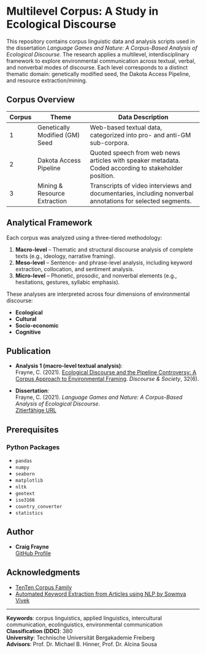 # Multilevel Corpus: A Study in Ecological Discourse

This repository contains corpus linguistic data and analysis scripts used in the dissertation *Language Games and Nature: A Corpus-Based Analysis of Ecological Discourse*. The research applies a multilevel, interdisciplinary framework to explore environmental communication across textual, verbal, and nonverbal modes of discourse. Each level corresponds to a distinct thematic domain: genetically modified seed, the Dakota Access Pipeline, and resource extraction/mining.

## Corpus Overview

| Corpus | Theme                         | Data Description                                                                                                                      |
|--------|-------------------------------|---------------------------------------------------------------------------------------------------------------------------------------|
| 1      | Genetically Modified (GM) Seed| Web-based textual data, categorized into pro- and anti-GM sub-corpora.                                                               |
| 2      | Dakota Access Pipeline        | Quoted speech from web news articles with speaker metadata. Coded according to stakeholder position.                                 |
| 3      | Mining & Resource Extraction  | Transcripts of video interviews and documentaries, including nonverbal annotations for selected segments.                            |

## Analytical Framework

Each corpus was analyzed using a three-tiered methodology:

1. **Macro-level** – Thematic and structural discourse analysis of complete texts (e.g., ideology, narrative framing).
2. **Meso-level** – Sentence- and phrase-level analysis, including keyword extraction, collocation, and sentiment analysis.
3. **Micro-level** – Phonetic, prosodic, and nonverbal elements (e.g., hesitations, gestures, syllabic emphasis).

These analyses are interpreted across four dimensions of environmental discourse:
- **Ecological**
- **Cultural**
- **Socio-economic**
- **Cognitive**

## Publication

- **Analysis 1 (macro-level textual analysis)**:  
  Frayne, C. (2021). [Ecological Discourse and the Pipeline Controversy: A Corpus Approach to Environmental Framing](https://journals.sagepub.com/doi/full/10.1177/09579265211023234). *Discourse & Society*, 32(6).

- **Dissertation**:  
  Frayne, C. (2021). *Language Games and Nature: A Corpus-Based Analysis of Ecological Discourse*.  
  [Zitierfähige URL](https://nbn-resolving.org/urn:nbn:de:bsz:105-qucosa2-748562)

## Prerequisites

### Python Packages

- `pandas`
- `numpy`
- `seaborn`
- `matplotlib`
- `nltk`
- `geotext`
- `iso3166`
- `country_converter`
- `statistics`

## Author

- **Craig Frayne**  
  [GitHub Profile](https://github.com/craigmateo)

## Acknowledgments

- [TenTen Corpus Family](https://www.sketchengine.eu/documentation/tenten-corpora/)
- [Automated Keyword Extraction from Articles using NLP by Sowmya Vivek](https://medium.com/analytics-vidhya/automated-keyword-extraction-from-articles-using-nlp-bfd864f41b34)

---

**Keywords**: corpus linguistics, applied linguistics, intercultural communication, ecolinguistics, environmental communication  
**Classification (DDC)**: 380  
**University**: Technische Universität Bergakademie Freiberg  
**Advisors**: Prof. Dr. Michael B. Hinner, Prof. Dr. Alcina Sousa
